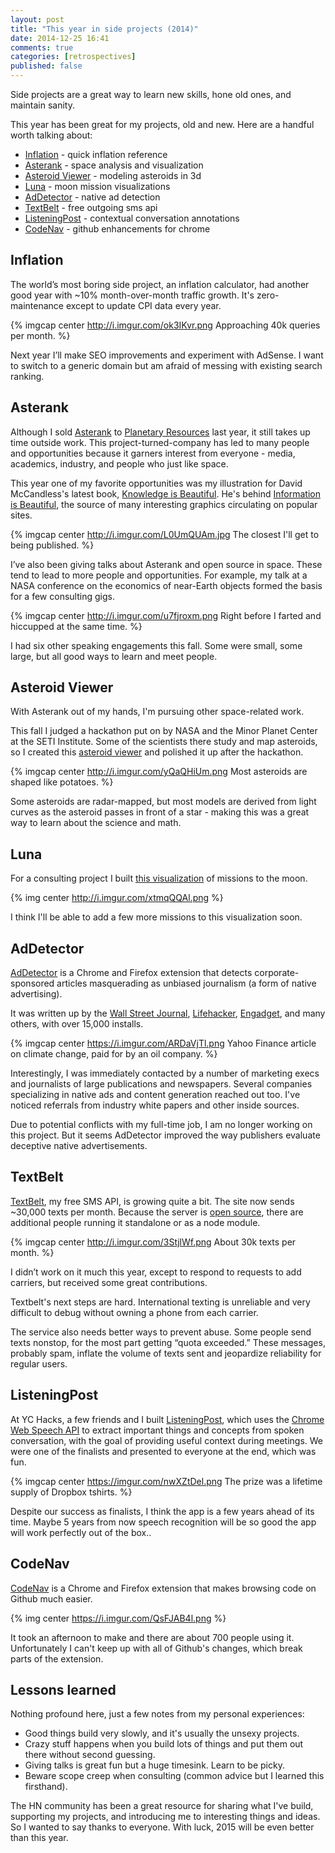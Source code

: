 ```yaml
---
layout: post
title: "This year in side projects (2014)"
date: 2014-12-25 16:41
comments: true
categories: [retrospectives]
published: false
---
```


Side projects are a great way to learn new skills, hone old ones, and maintain sanity.

This year has been great for my projects, old and new.  Here are a handful worth talking about:

* [Inflation](http://in2013dollars.com) - quick inflation reference
* [Asterank](http://asterank.com) - space analysis and visualization
* [Asteroid Viewer](http://ianwww.com/asteroid-viewer) - modeling asteroids in 3d
* [Luna](http://ianww.com/moonviz) - moon mission visualizations
* [AdDetector](http://ianww.com/ad-detector) - native ad detection
* [TextBelt](http://textbelt.com) - free outgoing sms api
* [ListeningPost](http://bunkmates.co) - contextual conversation annotations
* [CodeNav](http://ianww.com/codenav) - github enhancements for chrome

<!-- more -->

## Inflation

The world’s most boring side project, an inflation calculator, had another good year with ~10% month-over-month traffic growth.  It's zero-maintenance except to update CPI data every year.

{% imgcap center http://i.imgur.com/ok3IKvr.png Approaching 40k queries per month. %}

Next year I’ll make SEO improvements and experiment with AdSense.  I want to switch to a generic domain but am afraid of messing with existing search ranking.

## Asterank

Although I sold [Asterank](http://asterank.com) to [Planetary Resources](http://planetaryresources.com) last year, it still takes up time outside work.  This project-turned-company has led to many people and opportunities because it garners interest from everyone - media, academics, industry, and people who just like space.

This year one of my favorite opportunities was my illustration for David McCandless's latest book, [Knowledge is Beautiful](http://smile.amazon.com/Knowledge-Beautiful-Impossible-Invisible-Connections-Visualized/dp/0062188224?sa-no-redirect=1). He's behind [Information is Beautiful](https://www.facebook.com/informationisbeautiful), the source of many interesting graphics circulating on popular sites.

{% imgcap center http://i.imgur.com/L0UmQUAm.jpg The closest I'll get to being published. %}

I’ve also been giving talks about Asterank and open source in space.  These tend to lead to more people and opportunities.  For example, my talk at a NASA conference on the economics of near-Earth objects formed the basis for a few consulting gigs.

{% imgcap center http://i.imgur.com/u7fjroxm.png Right before I farted and hiccupped at the same time. %}

I had six other speaking engagements this fall.  Some were small, some large, but all good ways to learn and meet people.

## Asteroid Viewer

With Asterank out of my hands, I'm pursuing other space-related work.

This fall I judged a hackathon put on by NASA and the Minor Planet Center at the SETI Institute.  Some of the scientists there study and map asteroids, so I created this [asteroid viewer](http://ianww.com/asteroid-viewer) and polished it up after the hackathon.

{% imgcap center http://i.imgur.com/yQaQHiUm.png Most asteroids are shaped like potatoes. %}

Some asteroids are radar-mapped, but most models are derived from light curves as the asteroid passes in front of a star - making this was a great way to learn about the science and math.

## Luna

For a consulting project I built [this visualization](http://ianww.com/moonviz) of missions to the moon.

{% img center http://i.imgur.com/xtmqQQAl.png %}

I think I'll be able to add a few more missions to this visualization soon.

## AdDetector

[AdDetector](http://ianww.com/ad-detector) is a Chrome and Firefox extension that detects corporate-sponsored articles masquerading as unbiased journalism (a form of native advertising).

It was written up by the [Wall Street Journal](http://blogs.wsj.com/cmo/2014/08/20/ad-detector-native-ads/), [Lifehacker](http://lifehacker.com/addetector-notifies-you-if-a-story-you-re-reading-is-sp-1640980949), [Engadget](http://www.engadget.com/2014/08/21/browser-plug-in-sponsored-content/), and many others, with over 15,000 installs.

{% imgcap center https://i.imgur.com/ARDaVjTl.png Yahoo Finance article on climate change, paid for by an oil company. %}

Interestingly, I was immediately contacted by a number of marketing execs and journalists of large publications and newspapers.  Several companies specializing in native ads and content generation reached out too.  I've noticed referrals from industry white papers and other inside sources.

Due to potential conflicts with my full-time job, I am no longer working on this project.  But it seems AdDetector improved the way publishers evaluate deceptive native advertisements.

## TextBelt

[TextBelt](http://textbelt.com), my free SMS API, is growing quite a bit.  The site now sends ~30,000 texts per month.  Because the server is [open source](http://github.com/typpo/textbelt), there are additional people running it standalone or as a node module.

{% imgcap center http://i.imgur.com/3StjlWf.png About 30k texts per month. %}

I didn’t work on it much this year, except to respond to requests to add carriers, but received some great contributions.

Textbelt's next steps are hard.  International texting is unreliable and very difficult to debug without owning a phone from each carrier.

The service also needs better ways to prevent abuse.  Some people send texts nonstop, for the most part getting “quota exceeded.”  These messages, probably spam, inflate the volume of texts sent and jeopardize reliability for regular users.

## ListeningPost

At YC Hacks, a few friends and I built [ListeningPost](http://www.bunkmates.co/), which uses the [Chrome Web Speech API](http://updates.html5rocks.com/2013/01/Voice-Driven-Web-Apps-Introduction-to-the-Web-Speech-API) to extract important things and concepts from spoken conversation, with the goal of providing useful context during meetings.  We were one of the finalists and presented to everyone at the end, which was fun.

{% imgcap center https://imgur.com/nwXZtDel.png The prize was a lifetime supply of Dropbox tshirts. %}

Despite our success as finalists, I think the app is a few years ahead of its time.  Maybe 5 years from now speech recognition will be so good the app will work perfectly out of the box..

## CodeNav

[CodeNav](http://ianww.com/codenav) is a Chrome and Firefox extension that makes browsing code on Github much easier.

{% img center https://i.imgur.com/QsFJAB4l.png %}

It took an afternoon to make and there are about 700 people using it.  Unfortunately I can't keep up with all of Github's changes, which break parts of the extension.

## Lessons learned

Nothing profound here, just a few notes from my personal experiences:

  * Good things build very slowly, and it's usually the unsexy projects.
  * Crazy stuff happens when you build lots of things and put them out there without second guessing.
  * Giving talks is great fun but a huge timesink.  Learn to be picky.
  * Beware scope creep when consulting (common advice but I learned this firsthand).
  
The HN community has been a great resource for sharing what I've build, supporting my projects, and introducing me to interesting things and ideas.  So I wanted to say thanks to everyone.  With luck, 2015 will be even better than this year.